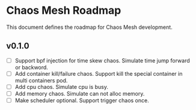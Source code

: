 # Chaos Mesh Roadmap

This document defines the roadmap for Chaos Mesh development.

## v0.1.0
- [ ] Support bpf injection for time skew chaos. Simulate time jump forward or backword.
- [ ] Add container kill/failure chaos. Support kill the special container in multi containers pod.
- [ ] Add cpu chaos. Simulate cpu is busy.
- [ ] Add memory chaos. Simulate can not alloc memory.
- [ ] Make scheduler optional. Support trigger chaos once.
